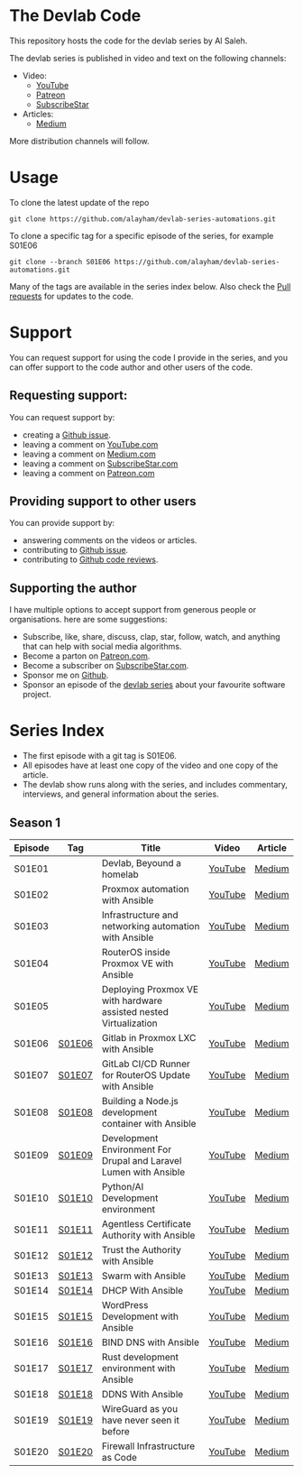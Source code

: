 # The Devlab Code
This repository hosts the code for the devlab series by Al Saleh. 

The devlab series is published in video and text on the following channels:

- Video: 
  - [YouTube](https://www.youtube.com/channel/UCc72YUyKngnBLPpDR14d96g)
  - [Patreon](https://patreon.com/devlab)
  - [SubscribeStar](https://www.subscribestar.com/devlab)
- Articles: 
  - [Medium](https://medium.com/@al-saleh)

More distribution channels will follow.

# Usage
To clone the latest update of the repo
```
git clone https://github.com/alayham/devlab-series-automations.git
```
To clone a specific tag for a specific episode of the series, for example S01E06
```
git clone --branch S01E06 https://github.com/alayham/devlab-series-automations.git
```
Many of the tags are available in the series index below. Also check the [Pull requests](https://github.com/alayham/devlab-series-automations/pulls) for updates to the code.

# Support
You can request support for using the code I provide in the series, and you can offer support to the code author and other users of the code.
## Requesting support:
You can request support by:
- creating a [Github issue](https://github.com/alayham/devlab-series-automations/issues).
- leaving a comment on [YouTube.com](https://www.youtube.com/channel/UCc72YUyKngnBLPpDR14d96g)
- leaving a comment on [Medium.com](https://medium.com/@al-saleh)
- leaving a comment on [SubscribeStar.com](https://www.subscribestar.com/devlab)
- leaving a comment on [Patreon.com](https://www.patreon.com/devlab)
## Providing support to other users
You can provide support by:
- answering comments on the videos or articles.
- contributing to [Github issue](https://github.com/alayham/devlab-series-automations/issues).
- contributing to [Github code reviews](https://github.com/alayham/devlab-series-automations/pulls).
## Supporting the author
I have multiple options to accept support from generous people or organisations. here are some suggestions:
- Subscribe, like, share, discuss, clap, star, follow, watch, and anything that can help with social media algorithms.
- Become a parton on [Patreon.com](https://www.patreon.com/devlab).
- Become a subscriber on [SubscribeStar.com](https://www.subscribestar.com/devlab).
- Sponsor me on [Github](https://github.com/alayham).
- Sponsor an episode of the [devlab series](https://www.youtube.com/watch?v=y_J-IrXbN5I&list=PLZLlJrtYGHany2Mvz-Q59SPeWp88iESU1) about your favourite software project.

# Series Index

- The first episode with a git tag is S01E06.
- All episodes have at least one copy of the video and one copy of the article.
- The devlab show runs along with the series, and includes commentary, interviews, and general information about the series.

## Season 1
| Episode | Tag    | Title | Video | Article | 
|---------|--------|-------|-------|----------|
| S01E01  |        | Devlab, Beyound a homelab | [YouTube](https://www.youtube.com/watch?v=y_J-IrXbN5I&list=PLZLlJrtYGHany2Mvz-Q59SPeWp88iESU1&index=1) | [Medium](https://medium.com/@al-saleh/devlab-beyond-a-homelab-e10e3d61b45e?sk=73e8122f585a67aaea695278c6a78edf) |
| S01E02  |        | Proxmox automation with Ansible | [YouTube](https://www.youtube.com/watch?v=KwTc6zZp6Mc&list=PLZLlJrtYGHany2Mvz-Q59SPeWp88iESU1&index=2) | [Medium](https://medium.com/@al-saleh/proxmox-automation-with-ansible-f1db8d905227?sk=6a993784eaa2f5a96ade42afe9c962b9) |
| S01E03  |        | Infrastructure and networking automation with Ansible | [YouTube](https://www.youtube.com/watch?v=VKrJ_Jceies&list=PLZLlJrtYGHany2Mvz-Q59SPeWp88iESU1&index=3) | [Medium](https://medium.com/@al-saleh/infrastructure-and-networking-automation-with-ansible-caf504dc422e?sk=9dbf49ac9468fe84d4c60134eb299ebb) |
| S01E04  |        | RouterOS inside Proxmox VE with Ansible | [YouTube](https://www.youtube.com/watch?v=SsJRH3z8o68&list=PLZLlJrtYGHany2Mvz-Q59SPeWp88iESU1&index=4) | [Medium](https://medium.com/@al-saleh/routeros-inside-proxmox-ve-with-ansible-18913a9b2997?sk=dd644fef98a408a665d4258bf2b0f964) |
| S01E05  |        | Deploying Proxmox VE with hardware assisted nested Virtualization | [YouTube](https://www.youtube.com/watch?v=67x4ZNztwTU&list=PLZLlJrtYGHany2Mvz-Q59SPeWp88iESU1&index=5) | [Medium](https://medium.com/@al-saleh/deploying-proxmox-ve-with-hardware-assisted-nested-virtualization-8a12085d9d4b?sk=29f6cf76d53ca95e4a899b579c470efe) |
| S01E06  | [S01E06](https://github.com/alayham/devlab-series-automations/tree/S01E06) | Gitlab in Proxmox LXC with Ansible | [YouTube](https://www.youtube.com/watch?v=9VOsO_qWwsc&list=PLZLlJrtYGHany2Mvz-Q59SPeWp88iESU1&index=6) | [Medium](https://medium.com/@al-saleh/gitlab-in-proxmox-lxc-with-ansible-49e18286e175?sk=1330c882e29cd73b6686b53e57965bc4) |
| S01E07  |  [S01E07](https://github.com/alayham/devlab-series-automations/tree/S01E07) | GitLab CI/CD Runner for RouterOS Update with Ansible | [YouTube](https://www.youtube.com/watch?v=-vFfcRw3QMA&list=PLZLlJrtYGHany2Mvz-Q59SPeWp88iESU1&index=7) | [Medium](https://medium.com/@al-saleh/gitlab-runner-in-proxmox-with-ansible-7c12d2f6b5ee?sk=6816643f618bb43a4699bee5dace53f9) |
| S01E08  |  [S01E08](https://github.com/alayham/devlab-series-automations/tree/S01E08) | Building a Node.js development container with Ansible | [YouTube](https://www.youtube.com/watch?v=6H9j2OFr69U&list=PLZLlJrtYGHany2Mvz-Q59SPeWp88iESU1&index=8) | [Medium](https://medium.com/@al-saleh/building-a-node-js-development-container-with-ansible-f916a89241e6?sk=3636b322ebacab5e2174eb9d36e6d009) |
| S01E09  |  [S01E09](https://github.com/alayham/devlab-series-automations/tree/S01E09) | Development Environment For Drupal and Laravel Lumen with Ansible | [YouTube](https://www.youtube.com/watch?v=zTOnVp89038&list=PLZLlJrtYGHany2Mvz-Q59SPeWp88iESU1&index=9) | [Medium](https://medium.com/@al-saleh/lamp-development-environment-for-drupal-and-laravel-lumen-using-ansible-f0ebee120307?sk=7bbfadc436ed744a8e655ac5536271ba) |
| S01E10  |  [S01E10](https://github.com/alayham/devlab-series-automations/tree/S01E10) | Python/AI Development environment | [YouTube](https://www.youtube.com/watch?v=EX8VcKmCI9s&list=PLZLlJrtYGHany2Mvz-Q59SPeWp88iESU1&index=10) | [Medium](https://medium.com/devops-dev/the-devlab-series-season-01-episode-10-a621b80d6d97?sk=33bccfde3fa2623c6c295eff3ebaa35f) |
| S01E11  |  [S01E11](https://github.com/alayham/devlab-series-automations/tree/S01E11) | Agentless Certificate Authority with Ansible | [YouTube](https://www.youtube.com/watch?v=MLJMtrWvsis&list=PLZLlJrtYGHany2Mvz-Q59SPeWp88iESU1&index=11) | [Medium](https://medium.com/@al-saleh/an-agentless-certificate-authority-with-ansible-ef91de172d1e?sk=94ed7de54104154f19a0b97edc1f3a1e) |
| S01E12  |  [S01E12](https://github.com/alayham/devlab-series-automations/tree/S01E12) | Trust the Authority with Ansible | [YouTube](https://www.youtube.com/watch?v=K4tnhZe5EMc&list=PLZLlJrtYGHany2Mvz-Q59SPeWp88iESU1&index=12) | [Medium](https://medium.com/devops-dev/trust-the-authority-with-ansible-6d8f6b775e6a?sk=8a5c578291b2468f8021105baa0cfaf9) |
| S01E13  |  [S01E13](https://github.com/alayham/devlab-series-automations/tree/S01E13) | Swarm with Ansible | [YouTube](https://www.youtube.com/watch?v=yanUGw5GXEU&list=PLZLlJrtYGHany2Mvz-Q59SPeWp88iESU1&index=13) | [Medium](https://medium.com/devops-dev/swarm-with-ansible-8e675b3f852e?sk=0a83f10a1227dfabff96f09163357731) |
| S01E14  |  [S01E14](https://github.com/alayham/devlab-series-automations/tree/S01E14) | DHCP With Ansible | [YouTube](https://www.youtube.com/watch?v=KiXE4cdwMaw&list=PLZLlJrtYGHany2Mvz-Q59SPeWp88iESU1&index=14) | [Medium](https://medium.com/devops-dev/dhcp-with-ansible-6fd0434af8c5?sk=e0effbe4de0950ac1f3ed55cb72624f3) |
| S01E15  |  [S01E15](https://github.com/alayham/devlab-series-automations/tree/S01E15) | WordPress Development with Ansible | [YouTube](https://www.youtube.com/watch?v=Z7p9FXE2vn8&list=PLZLlJrtYGHany2Mvz-Q59SPeWp88iESU1&index=15) | [Medium](https://medium.com/devops-dev/wordpress-development-environment-with-ansible-c342ce467291?sk=587f433e4576a5833b2ab0fac84f441c) |
| S01E16  |  [S01E16](https://github.com/alayham/devlab-series-automations/tree/S01E16) | BIND DNS with Ansible | [YouTube](https://www.youtube.com/watch?v=-mxSdoYnDbk&list=PLZLlJrtYGHany2Mvz-Q59SPeWp88iESU1&index=16) | [Medium](https://medium.com/devops-dev/bind-dns-with-ansible-2c7ace811ee6?sk=b7a09af40b1d8663c7825a6396b9d35e) |
| S01E17  |  [S01E17](https://github.com/alayham/devlab-series-automations/tree/S01E17) | Rust development environment with Ansible | [YouTube](https://www.youtube.com/watch?v=cZlD7XgMUB8&list=PLZLlJrtYGHany2Mvz-Q59SPeWp88iESU1&index=17) | [Medium](https://medium.com/devops-dev/rust-development-environment-with-ansible-d040c91c6d93?sk=c931771da579191ee0bb95503a9a8193) |
| S01E18  |  [S01E18](https://github.com/alayham/devlab-series-automations/tree/S01E18) | DDNS With Ansible | [YouTube](https://www.youtube.com/watch?v=XvihLK5Y0mM&list=PLZLlJrtYGHany2Mvz-Q59SPeWp88iESU1&index=18) | [Medium](https://medium.com/devops-dev/ddns-with-ansible-111e334896d0?sk=c8d6490473a84ca71e6b920f46abb0de) |
| S01E19  |  [S01E19](https://github.com/alayham/devlab-series-automations/tree/S01E19) | WireGuard as you have never seen it before | [YouTube](https://www.youtube.com/watch?v=UvWbxNB3Qcs&list=PLZLlJrtYGHany2Mvz-Q59SPeWp88iESU1&index=19) | [Medium](https://medium.com/@al-saleh/wireguard-as-you-have-never-seen-it-28d586c8a8d6?sk=dcf9f045080fa1f9c4b402e1ae4b148e) |
| S01E20  |  [S01E20](https://github.com/alayham/devlab-series-automations/tree/S01E20) | Firewall Infrastructure as Code | [YouTube](https://www.youtube.com/watch?v=7lGYY7Nj1UI&list=PLZLlJrtYGHany2Mvz-Q59SPeWp88iESU1&index=20) | [Medium](https://medium.com/@al-saleh/firewall-infrastructure-as-code-68f8b5639862?sk=354946bbebc301eccb48fb58c603fcb9) |
